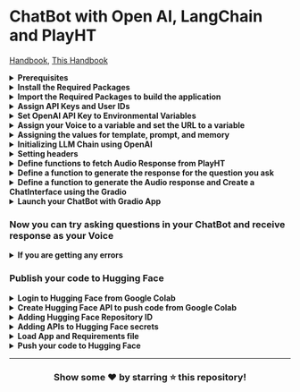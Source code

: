 # ChatBot with Open AI, LangChain and PlayHT

[Handbook](https://inky-ironclad-8d2.notion.site/Generative-AI-Workshop-bfb0123ccf6945ebbfa5bf3328917423), [This Handbook](https://inky-ironclad-8d2.notion.site/ChatBot-with-Open-AI-LangChain-and-PlayHT-b518566d30194da093bd1b21f82085a4)

<!------------------Prerequisites-------------------------->

<details>
<summary><b>Prerequisites</b></summary>

- **Existing Open AI Account**

    - Check whether you have a limit to using the OpenAI API

    - The below screenshot indicated it is expired by June 1. So, you need to create a new account for free credits or purchase premium plan.

        ![Free trail expired](./images/free-trail-expired.png)

- **Creating OpenAI Account with New Mail or Mobile Number**

    - Open <a href="https://openai.com/" target="_blank">https://openai.com</a>

    - Click on `Sign Up` button

    - Choose your preffered `Sign Up` method

    - After logged in click <a href="https://platform.openai.com/apps" target="_blank">here</a> to see below options

        ![OpenAI Options](./images/open-ai-options.png)

- **Create a HuggingFace Account**

    - Open <a href="https://huggingface.co/" target="_blank">https://huggingface.co/</a>

    - Click on `Sign Up` button

    - Enter your details and Click on `Sign Up`

    - Verify your email address

- **Create a New Space in HuggingFace Account**

    - Click on `Profile` icon top right corner

        ![HuggingFace Profile Icon](./images/hugging-face-profile-icon.png)

    - Click on `New Space`

        ![HuggingFace New Space](./images/hugging-face-new-space.png)

    - Enter details of your new space

        ![HuggingFace New Space Details](./images/hugging-face-new-space-details.png)

- **Create PlayHT Account**

    - Open <a href="https://play.ht/" target="_blank">https://play.ht/</a>

    - Click on `Log in`

    - Since you don't have an account, go to <a href="https://play.ht/signup/" target="_blank">https://play.ht/signup/</a>

    - Choose your preferred `Sign Up` method

    - Account will be created and you will be redirected to your dashboard

- **Clone your Voice to PlayHT**

    - Before cloning, get ready with a 45 second clean audio of your voice

    - Open <a href="https://play.ht/studio/voice-cloning/" target="_blank">https://play.ht/studio/voice-cloning/</a>

    - Click on `+ Create a New Clone`

    - Click on `Instant`

    - Enter Voice Name and Upload the File

    - Click on `Create`

    - Your voice will be cloned

- **Open the below provided Colab link**

    <a href="https://colab.research.google.com/drive/1LS-w4UuAWRQfX_zM1WHXdCfofleI91g0?usp=sharing" target="_blank"><img src="https://colab.research.google.com/assets/colab-badge.svg" alt="Open In Colab"/></a>

- **Copying Code to your Google Drive**

    - On the top left corner of Google Colab Notebook you can find `File`, click on it

        ![Google Colab File](./images/google-colab-file-section.png)

    - Click on `Save a copy in Drive`

        ![Google Colab Save a copy in Drive](./images/google-colab-save-a-copy-in-drive.png)

    - If you are not logged in to your Google Account, please log into it

    - Once you are successfully logged in a new Google Colab Notebook with the given code will be opened
</details>

<!--------------------Install the Required Packages---------------------------->

<details>
<summary><b>Install the Required Packages</b></summary>

- Click on Play button to Install the Packages

    ![Google Colab Install Packages](./images/google-colab-install-packages.png)
</details>

<!--------------------Import the Required Packages----------------------------->

<details>
<summary><b>Import the Required Packages to build the application</b></summary>

- Click on Play button to Import the Packages

    ![Google Colab Import Packages](./images/google-colab-import-packages.png)
</details>

<!------------Assign API Keys and User IDs----------------------->

<details id="playht-ids">
<summary><b>Assign API Keys and User IDs</b></summary>

- How to get OpenAI API Key?

    - Go to <a href="https://platform.openai.com/account/api-keys/" target="_blank">https://platform.openai.com/account/api-keys</a>

    - Click on `+ Create new secret key`

    - Copy the secret key for your use

- Assign OpenAI API Key

    - Replace `OPENAI_API_KEY` with your OpenAI API Key

        ![Google Colab OpenAI API Key](./images/google-colab-openai-api-key.png)

- How to get PlayHT User ID and PlayHT API Key?

    - Login to PlayHT - <a href="https://play.ht/" target="_blank">https://play.ht/</a>

    - Go to <a href="https://play.ht/studio/api-access/" target="_blank">https://play.ht/studio/api-access/</a>

    - Generate the Secret Key

        ![PlayHT Secret Key](./images/play-ht-secret-key.png)

    - Replace `PLAY_HT_API_KEY` with Secret Key you copied

        ![PlayHT Secret Key](./images/play-ht-api-key.png)

    - Replace `PLAY_HT_USER_ID` with User ID you copied

        ![PlayHT User ID](./images/play-ht-user-id.png)
</details>

<!-------------Set OpenAI API Key to Environmental Variables------------------->

<details>
<summary><b>Set OpenAI API Key to Environmental Variables</b></summary>

- Click on Play button to set it as a Key

    ![OpenAI API Key Environmental Variable](./images/openai-api-key-environ.png)
</details>

<!-------------------Creating user voice id on PlayHT--------------------------------->

<details>
<summary><b>Assign your Voice to a variable and set the URL to a variable</b></summary>

- How to get your Voice ID

    - Go to <a href="https://docs.play.ht/reference/api-list-cloned-voices" target="_blank">https://docs.play.ht/reference/api-list-cloned-voices</a>

    - In the right side section, select the language `Python`

        ![PlayHT Language](./images/play-ht-language.png)

    - Enter Authorization as `Bearer PLAY_HT_API_KEY` replace `PLAY_HT_API_KEY` with your API Key refer [here](#playht-ids)

        ![PlayHT Authorization](./images/play-ht-auth-api-key.png)

    - Enter X-USER-ID as your `PLAY_HT_USER_ID` refer [here](#playht-ids)

        ![PlayHT User ID](./images/play-ht-user-id-key.png)

    - Click on `Try it!`

        ![PlayHT Try it](./images/play-ht-try-it.png)

    - If the Response says `200` then you have successfully created your Voice ID

        ![PlayHT Response](./images/play-ht-response.png)

    - Copy the `id` from the Response like `s3://.../.json`

    - Now you can use that `id` in the `get_payload` as a value for voice

    - Replace `PLAY_HT_VOICE_ID` with your copied `id`

        ![PlayHT Voice ID](./images/play-ht-voice-id.png)

    - Click on Play button to set the values

        ![PlayHT Voice ID Play](./images/play-ht-voice-id-play.png)
</details>

<!----------Assigning the values for template, prompt, and memory----------------->

<details>
<summary><b>Assigning the values for template, prompt, and memory</b></summary>

- You can update the first line of the template `You are a helpful assistant to answer user queries` with `<Prompts>` given in <a href="./prompts-and-examples.md" target="_blank">Prompts and Examples</a>

- Click on Play button

    ![Google Colab Template Play](./images/google-colab-template-play.png)
</details>

<!----------Initializing LLM Chain using OpenAI--------->

<details>
<summary><b>Initializing LLM Chain using OpenAI</b></summary>

- Using `ChatOpenAI` method we are creating an <a href="https://js.langchain.com/docs/api/chains/classes/LLMChain" target="_blank">LLM Chain</a>

- Click on Play button

    ![Google Colab LLM Chain Play](./images/google-colab-llm-chain-play.png)
</details>

<!-----------Setting headers----->

<details>
<summary><b>Setting headers</b></summary>

- Click on Play button

    ![Google Colab Headers Play](./images/google-colab-headers-play.png)
</details>

<!-------Define functions to fetch Audio Response from PlayHT----->

<details>
<summary><b>Define functions to fetch Audio Response from PlayHT</b></summary>

- Click on Play button

    ![Google Colab Functions Play](./images/google-colab-get-payload-play.png)
</details>

<!---------Define a function to generate the response for the question you ask----------->

<details>
<summary><b>Define a function to generate the response for the question you ask</b></summary>

- Click on Play button

    ![Google Colab Generate Response Play](./images/google-colab-gettext-response-play.png)
</details>

<!---------Define a function to generate the Audio response and Create a ChatInterface using the Gradio--------->

<details>
<summary><b>Define a function to generate the Audio response and Create a ChatInterface using the Gradio</b></summary>

- We are defining a `chat_bot_response` to return either an audio response format if audio file is fetched properly or returns a string response if it is an error

- We are creating the ChatInterface from gradio and providing a function `chat_bot_response` and also examples

- Check for other arguments [here](https://www.gradio.app/docs/chatinterface)

- Click on Play button to create an interface

    ![Google Colab Chat Interface Play](./images/google-colab-chat-interface-play.png)
</details>

<!------Launch your ChatBot with Gradio App------>

<details>
<summary><b>Launch your ChatBot with Gradio App</b></summary>

- Click on Play button to launch the App

    ![Google Colab Launch App Play](./images/google-colab-launch-app-play.png)
</details>

### Now you can try asking questions in your ChatBot and receive response as your Voice

<!-----If you are getting any errors----->

<details>
<summary><b>If you are getting any errors</b></summary>

- Keep print statements to identify the issue

- To identify the error you are getting please add `debug = True` while launching the gradio app

    ```python
    if __name__ == "__main__":
        demo.launch(debug = True)
    ```

- You can add try and except block to handle the errors

    ```python
    def get_text_response(user_message,history):
        try:
            response = llm_chain.predict(user_message = user_message)
        except Exception as e:
            print("Error:", e)
            try:
                print("Error:", e.error.message)
                response = "Failed to reply: " + e.error.message
            except Exception as e:
                response = "Failed to reply"
        return response
    ```
</details>

<!--------Publish your code to Hugging Face------------>

### Publish your code to Hugging Face

<details>
<summary><b>Login to Hugging Face from Google Colab</b></summary>

- Create a Hugging Face token and Copy

    - Login to Hugging Face <a href="https://huggingface.co/" target="_blank">https://huggingface.co/</a>

    - Open <a href="https://huggingface.co/settings/tokens" target="_blank">https://huggingface.co/settings/tokens</a>

    - Click on `New token`

    - Add a Name for the Token

    - Choose `write` Role for the Token

    - Click on `Generate a token`

    - Copy the Token

- Click on Play button to enter Hugging Face Token

    ![Google Colab Hugging Face Token](./images/google-colab-hugging-face-token.png)

- Now paste the Hugging Face token in the textbox provided and click on `Login`

    ![Google Colab Hugging Face Token Login](./images/google-colab-hugging-face-token-login.png)
</details>

<!-----Create HuggingFace API to push code from Google Colab----->

<details>
<summary><b>Create Hugging Face API to push code from Google Colab</b></summary>

- Click on Play button to create API

    ![Google Colab Hugging Face API](./images/google-colab-hugging-face-api.png)
</details>

<!-------Adding Hugging Face Repo ID------->

<details>
<summary><b>Adding Hugging Face Repository ID</b></summary>

- Copy Hugging Face Repository ID by opening the Hugging Face Repo Created

    ![Hugging Face Repo ID](./images/hugging-face-repo-id.png)

- Replace your Repo ID

    ![Replace Hugging Face Repo ID](./images/replace-hugging-face-repo-id.png)

- Click on Play button to assign Hugging Face Repo ID

    ![Replace Hugging Face Repo ID Play Button](./images/replace-hugging-face-repo-id-play.png)
</details>

<!----Add OPENAI_API_KEY, PLAY_HT_API_KEY, PLAY_HT_USER_ID and PLAY_HT_VOICE_ID in Hugging Face secrets----->

<details>
<summary><b>Adding APIs to Hugging Face secrets</b></summary>

- Click on Settings Button

    ![Hugging Face Settings Button](./images/hugging-face-settings-button.png)

- Go to `Variables and secrets` section

    ![Hugging Face Variables and secrets section](./images/hugging-face-variables-and-secrets-section.png)

- Click on `New secret`

    ![Hugging Face New secret](./images/hugging-face-new-secret.png)

- Enter Name as `OPENAI_API_KEY` and Value as your OpenAI API Key

    ![Hugging Face Name and Value](./images/hugging-face-name-and-value.png)

- By the similar process create secrets for `PLAY_HT_API_KEY`, `PLAY_HT_USER_ID` and `PLAY_HT_VOICE_ID`
</details>

<!-----Load files App and Requirements file----->

<details>
<summary><b>Load App and Requirements file</b></summary>

- Click on Play button to download files

    ![Google Colab Download Files](./images/google-colab-download-files.png)

- You can check downloaded files in the left side panel

    ![Google Colab Downloaded Files](./images/google-colab-downloaded-files.png)

- You can edit the downloaded files

    - Click on the `app.py` file

        ![Google Colab Edit app.py](./images/google-colab-edit-app-py.png)

    - The file will be opened and you can edit the `template` section by referring to [Prompts and Examples](./prompts-and-examples.md)

        ![Google Colab Modify app.py](./images/google-colab-modify-app-py.png)

    - After editing the file don't forget to save, by pressing `⌃ + S` or `⌘ + S`
</details>


<!----Push your code to Hugging Face---->

<details>
<summary><b>Push your code to Hugging Face</b></summary>

- Click on Play button

    ![Hugging Face Push Code](./images/hugging-face-push-code.png)

- Now in your space, you should see it is `Building` status

    ![Hugging Face Building](./images/hugging-face-building.png)

- On Succesful Build, you should see `Running` status

    ![Hugging Face Running](./images/hugging-face-running.png)

- If the Build fails you will see a `Runtime error` with some errors below

    ![Hugging Face Runtime Error](./images/hugging-face-runtime-error.png)

- Click on Logs to check more details about the `error`
</details>

---

<h3 align = 'center'>Show some ❤️ by starring ⭐ this repository!</h3>